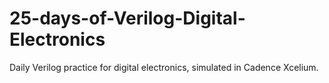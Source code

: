 # 25-days-of-Verilog-Digital-Electronics
Daily Verilog practice for digital electronics, simulated in Cadence Xcelium.
